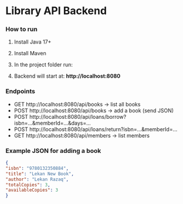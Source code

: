 # Library API Backend

### How to run
1. Install Java 17+  
2. Install Maven  
3. In the project folder run:

3. Backend will start at: **http://localhost:8080**

### Endpoints
- GET http://localhost:8080/api/books → list all books
- POST http://localhost:8080/api/books → add a book (send JSON)
- POST http://localhost:8080/api/loans/borrow?isbn=...&memberId=...&days=...
- POST http://localhost:8080/api/loans/return?isbn=...&memberId=...
- GET http://localhost:8080/api/members → list members

### Example JSON for adding a book
```json
{
"isbn": "9780132350884",
"title": "Lekan New Book",
"author": "Lekan Razaq",
"totalCopies": 3,
"availableCopies": 3
}
